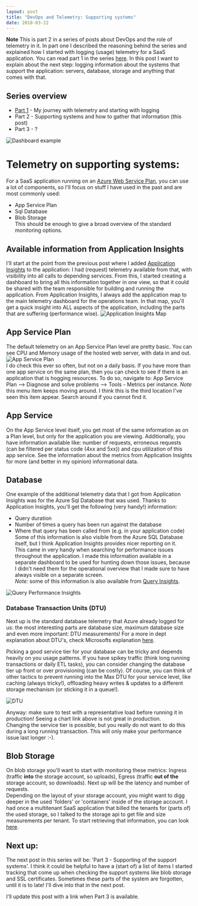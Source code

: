 ```yaml
---
layout: post
title: "DevOps and Telemetry: Supporting systems"
date: 2018-03-22
---
```


**Note** This is part 2 in a series of posts about DevOps and the role of telemetry in it. In part one I described the reasoning behind the series and explained how I started with logging (usage) telemetry for a SaaS application. You can read part 1 in the series [here](https://rajbos.github.io/2018-03-14-DevOps-and-Telemetry-Insights-into-your-application).
In this post I want to explain about the next step: logging information about the systems that support the application: servers, database, storage and anything that comes with that.

## Series overview
* [Part 1](https://rajbos.github.io/2018-03-14-DevOps-and-Telemetry-Insights-into-your-application) - My journey with telemetry and starting with logging
* Part 2 - Supporting systems and how to gather that information (this post)
* Part 3 - ?

![Dashboard example](/images/20180329_03_Dashboard.png)

# Telemetry on supporting systems:

For a SaaS application running on an [Azure Web Service Plan](https://docs.microsoft.com/azure/app-service/azure-web-sites-web-hosting-plans-in-depth-overview?WT.mc_id=AZ-MVP-5003719), you can use a lot of components, so I'll focus on stuff I have used in the past and are most commonly used:
* App Service Plan
* Sql Database
* Blob Storage  
This should be enough to give a broad overview of the standard monitoring options. 

## Available information from Application Insights
I'll start at the point from the previous post where I added [Application Insights](https://docs.microsoft.com/azure/application-insights/app-insights-overview?WT.mc_id=AZ-MVP-5003719) to the application: I had (request) telemetry available from that, with visibility into all calls to depending services. From this, I started creating a dashboard to bring all this information together in one view, so that it could be shared with the team responsible for building and running the application. From Application Insights, I always add the application map to the main telemetry dashboard for the operations team. In that map, you'll get a quick insight into ALL aspects of the application, including the parts that are suffering (performance wise).
![Application Insights Map](https://docs.microsoft.com/nl-nl/azure/application-insights/media/app-insights-app-map/02.png)

## App Service Plan
The default telemetry on an App Service Plan level are pretty basic. You can see CPU and Memory usage of the hosted web server, with data in and out. 
![App Service Plan](/images/20180329_04_AppServicPlan.png)  
I do check this ever so often, but not on a daily basis. If you have more than one app service on the same plan, then you can check to see if there is an application that is hogging resources. To do so, navigate to: App Service Plan --> Diagnose and solve problems --> 
Tools - Metrics per instance. *Note* this menu item keeps moving around. I think this is the third location I've seen this item appear. Search around if you cannot find it.

## App Service
On the App Service level itself, you get most of the same information as on a Plan level, but only for the application you are viewing. Additionally, you have information available like: number of requests, erroneous requests (can be filtered per status code (4xx and 5xx)) and cpu utilization of this app service. See the information about the metrics from Application Insights for more (and better in my opinion) informational data.

## Database
One example of the additional telemetry data that I got from Application Insights was for the Azure Sql Database that was used. Thanks to Application Insights, you'll get the following (very handy!) information:
* Query duration
* Number of times a query has been run against the database
* Where that query has been called from (e.g. in your application code) 
Some of this information is also visible from the Azure SQL Database itself, but I think Application Insights provides nicer reporting on it.  
This came in very handy when searching for performance issues throughout the application. I made this information available in a separate dashboard to be used for hunting down those issues, because I didn't need them for the operational overview that I made sure to have always visible on a separate screen.  
*Note:* some of this information is also available from [Query Insights](https://docs.microsoft.com/azure/sql-database/sql-database-query-performance?WT.mc_id=AZ-MVP-5003719).

![Query Performance Insights](/images/20180329_QueryPerformanceInsights.png)

### Database Transaction Units (DTU)
Next up is the standard database telemetry that Azure already logged for us: the most interesting parts are database size, maximum database size and even more important: DTU measurements! For a more in dept explanation about DTU's, check Microsofts explanation [here](https://docs.microsoft.com/azure/sql-database/sql-database-what-is-a-dtu?WT.mc_id=AZ-MVP-5003719). 

Picking a good service tier for your database can be tricky and depends heavily on you usage patterns. If you have spikey traffic (think long running transactions or daily ETL tasks), you can consider changing the database tier up front or over provisioning (can be costly). Of course, you can think of other tactics to prevent running into the Max DTU for your service level, like caching (always tricky!), offloading heavy writes & updates to a different storage mechanism (or sticking it in a queue!).

![DTU](/images/20180329_02_DTU.png)

Anyway: make sure to test with a representative load before running it in production! Seeing a chart link above is not great in production.  
Changing the service tier is possible, but you really do not want to do this during a long running transaction. This will only make your performance issue last longer :-).

## Blob Storage
On blob storage you'll want to start with monitoring these metrics: Ingress (traffic **into** the storage account, so uploads), Egress (traffic **out of the** storage account, so downloads). Next up will be the latency and number of requests.  
Depending on the layout of your storage account, you might want to digg deeper in the used 'folders' or 'containers' inside of the storage account. I had once a multitenant SaaS application that billed the tenants for (parts of) the used storage, so I talked to the storage api to get file and size measurements per tenant. To start retrieving that information, you can look [here](https://docs.microsoft.com/rest/api/storageservices/blob-service-rest-api?WT.mc_id=AZ-MVP-5003719).   

## Next up:
The next post in this series will be: 'Part 3 - Supporting of the support systems'. I think it could be helpful to have a (start of) a list of items I started tracking that come up when checking the support systems like blob storage and SSL certificates. Sometimes these parts of the system are forgotten, until it is to late! I'll dive into that in the next post.

I'll update this post with a link when Part 3 is available. 